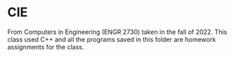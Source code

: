 # CIE
From Computers in Engineering (ENGR 2730) taken in the fall of 2022. This class used C++ and all the programs saved in this folder are homework assignments for the class. 
